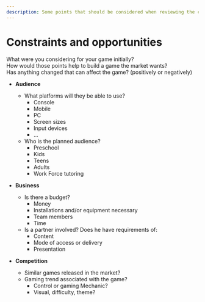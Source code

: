 ```yaml
---
description: Some points that should be considered when reviewing the company activities.
---
```


# Constraints and opportunities

What were you considering for your game initially?   
How would those points help to build a game the market wants?  
Has anything changed that can affect the game? \(positively or negatively\)

* **Audience**

  * What platforms will they be able to use?
    * Console 
    * Mobile 
    * PC 
    *  Screen sizes
    * Input devices
    * ...
  * Who is the planned audience?
    * Preschool
    * Kids
    * Teens
    * Adults
    * Work Force tutoring

* **Business**
  * Is there a budget?
    * Money
    * Installations and/or equipment necessary
    * Team members
    * Time
  * Is a partner involved? Does he have requirements of:
    * Content
    * Mode of access or delivery
    * Presentation  
* **Competition**
  * Similar games released in the market?
  * Gaming trend associated with the game?
    * Control or gaming Mechanic?
    * Visual, difficulty, theme?

